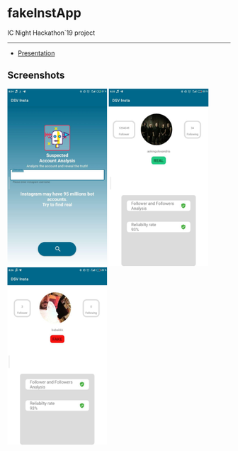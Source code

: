 # fakeInstApp
IC Night Hackathon`19 project

---
- [Presentation](https://www.slideshare.net/ssuser7e3173/project-pitch-212901318)

## Screenshots
<p float="left">
<img  src="files/start.jpg" height="400" alt="start-page"/> 
<img  src="files/true.jpg" height="400" alt="true"/> 
<img  src="files/fake.jpg" height="400" alt="false"/> 
</p>

